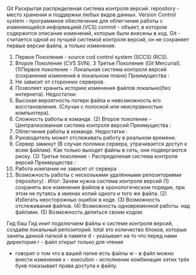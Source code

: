 Git
Раскрытая распределеная система контроля версий. 
repository - место хранения и поддержки любых видов данных. 
Version Control system - программное обеспечение для облегчения работы с изменяющейся информацией.(VCS) 
commit - объект, в котором содержится описание изменений, которые были внесены в код. 
 Git - считается одной из лучшей системой контроля версий, он не сохраняет первые версии файла, а только изменения. 
1. Первое Поколения - source cod control system (SCCS) (RCS). 
2. Второе Поколение (CVS SVN). 
3 Третье Поколение (Git Mercurial). 
(1)Первое поколение - Локальная система контроля версий (сохранение изменений в локальном плане) Преимущества :
1. Не зависит от сторонних серверов. 
2. Позволяет хранить историю изменения файлов локально(без интернета). 
Недостатки: 
1. Высокая вероятность потери файла и невозможность его восстановления. (Случаи с полоской или неисправностью компьютера). 
2. Сложность работы в команде. 
(2) Второе поколение - Централизованная система контроля версий
Преимущества :
1. Облегчение работы в команде. 
Недостатки : 
1. Руководитель может отслеживать работу в реальном времени. 
2. Сервер замкнут (В случае поломки сервера, утрачивается доступ к всем файлам). 
Как только выходят файлы в сеть, они подвергаются риску. 
(3) Третье поколение - Распределеная система контроля версий 
Преимущества :
1. Работа компании не зависит от сервера
2. Возможность работы  с несколькими удалëнными репозиториями (repository) . 
Итог: 
Зачем нужна система контроля версий
(1) сохранять все изменения файлов в хронологическом порядке, при этом не путаясь в именах копий одного и того же файла. 
(2) Избегать неосторожных ошибок в коде. 
(3) Возможность отслеживания файлов. 
(4) Возможность одновременной работы. над файлами. 
(5) Возможность делиться своим кодом. 

Гид баш
Гид инит подключаем файлы к системе контроля версий, создаём локальный репозиторий.
total это количество блоков, которые заняты данной папкой в памяти
d - указывает на то что перед нами директория
r - файл открыт только для чтения
- говорит о том что в вашей папке есть файлы
w - в файл можно внести изменения
x - execution - исполнение
комбинация ээтих трёх букв показывает права доступа к файлу.
